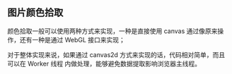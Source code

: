 ## 图片颜色拾取

  颜色拾取一般可以使用两种方式来实现，一种是直接使用 canvas 通过像原来操作，还有一种是通过
WebGL 接口来实现；
  
  对于整体实现来说，如果通过 canvas2d 方式来实现的话，代码相对简单，而且可以在 Worker 线程
内做处理，能够避免数据提取影响浏览器主线程。


### 
